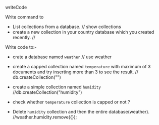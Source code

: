 writeCode

Write command to

- List collections from a database.
// show collections
- create a new collection in your country database which you created recently.
//

Write code to:-

- crate a database named `weather`
// use weather
- create a capped collection named `temperature` with maximum of 3 documents and try inserting more than 3 to see the result.
// db.createCollection("")

- create a simple collection named `humidity`
//db.createCollection("humidity")

- check whether `temperature` collection is capped or not ?
- Delete `humidity` collection and then the entire database(weather).
//weather.humidity.remove({});
